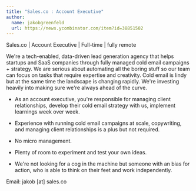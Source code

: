 ```yaml
---
title: "Sales.co : Account Executive"
author:
  name: jakobgreenfeld
  url: https://news.ycombinator.com/item?id=38851502
---
```

Sales.co | Account Executive | Full-time | fully remote

We&#x27;re a tech-enabled, data-driven lead generation agency that helps startups and SaaS companies through fully managed cold email campaigns + strategy. We are serious about automating all the boring stuff so our team can focus on tasks that require expertise and creativity. Cold email is lindy but at the same time the landscape is changing rapidly. We&#x27;re investing heavily into making sure we&#x27;re always ahead of the curve.

- As an account executive, you&#x27;re responsible for managing client relationships, develop their cold email strategy with us, implement learnings week over week.

- Experience with running cold email campaigns at scale, copywriting, and managing client relationships is a plus but not required.

- No micro management.

- Plenty of room to experiment and test your own ideas.

- We&#x27;re not looking for a cog in the machine but someone with an bias for action, who is able to think on their feet and work independently.

Email: jakob [at] sales.co
